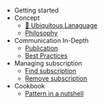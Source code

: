 - Getting started
- Concept
  - [📖 Ubiquitous Lanaguage](concept/ubiquitous-language.md)
  - [Philosophy](concept/philosophy.md)
- Communication In-Depth
  - [Publication](documentation/publication.md)
  - [Best Practices](documentation/best-practices.md)
- Managing subscription
  - [Find subscription](documentation/find-subscription.md)
  - [Remove subscription](documentation/remove-subscribption.md)
- Cookbook
  - [Pattern in a nutshell](cookbook/pattern-in-nutshell.md)
  